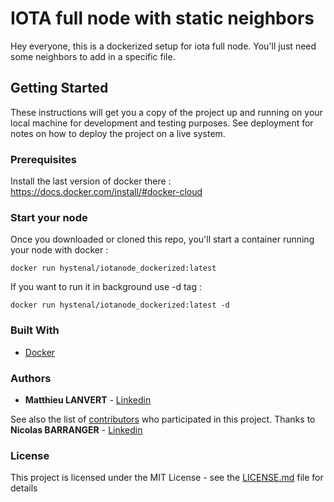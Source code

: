 # IOTA full node with static neighbors

Hey everyone, this is a dockerized setup for iota full node. You'll just need some neighbors to add in a specific file.

## Getting Started

These instructions will get you a copy of the project up and running on your local machine for development and testing purposes. See deployment for notes on how to deploy the project on a live system.

### Prerequisites

Install the last version of docker there : https://docs.docker.com/install/#docker-cloud

### Start your node 

Once you downloaded or cloned this repo, you'll start a container running your node with docker :
```
docker run hystenal/iotanode_dockerized:latest
```
If you want to run it in background use -d tag :
```
docker run hystenal/iotanode_dockerized:latest -d
```

### Built With

* [Docker](https://www.docker.com/)

### Authors

* **Matthieu LANVERT** - [Linkedin](https://www.linkedin.com/in/matthieu-lanvert-491032121/)

See also the list of [contributors](https://github.com/your/project/contributors) who participated in this project.
Thanks to **Nicolas BARRANGER** - [Linkedin](https://www.linkedin.com/in/nicolas-barranger-962a70a6/)

### License

This project is licensed under the MIT License - see the [LICENSE.md](LICENSE.md) file for details
